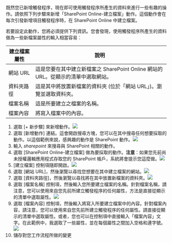 既然您已新增觸發程序，現在即可使用觸發程序所產生的資料來進行一些有趣的操作。請依照下列步驟來新增「SharePoint Online-建立檔案」動作。這個動作會在每次引發新增項目觸發程序時，在 SharePoint Online 中建立檔案。

若要設定此動作，您將必須提供下列資訊。您會發現，使用觸發程序所產生的資料做為一些新檔案屬性的輸入相當容易︰

| 建立檔案屬性 | 說明 |
| --- | --- |
| 網站 URL |這是您要在其中建立新檔案之 SharePoint Online 網站的 URL。從顯示的清單中選取網站。 |
| 資料夾路徑 |這是其中將放置新檔案的資料夾 (位於「網站 URL」)。瀏覽並選取資料夾。 |
| 檔案名稱 |這是所要建立之檔案的名稱。 |
| 檔案內容 |將寫入檔案中的內容。 |

1. 選取 [+ 新步驟] 來新增動作。![](./media/connectors-create-api-sharepointonline/action-1.png)
2. 選取 [新增動作] 連結。這會開啟搜尋方塊，您可以在其中搜尋任何想要採取的動作。以這個範例來說，感興趣的動作是 SharePoint 動作。![](./media/connectors-create-api-sharepointonline/action-2.png)
3. 輸入 *sharepoint* 來搜尋與 SharePoint 相關的動作。
4. 選取 [SharePoint Online-建立檔案] 做為要採取的動作。**注意**：如果您先前尚未授權邏輯應用程式存取您的 SharePoint 帳戶，系統將會提示您這麼做。![](./media/connectors-create-api-sharepointonline/action-3.png)
5. [建立檔案] 控制項隨即開啟。![](./media/connectors-create-api-sharepointonline/action-4.png)
6. 選取 [網站 URL]，然後瀏覽以尋找您想要在其中建立檔案的網站。![](./media/connectors-create-api-sharepointonline/action-5.png)
7. 選取 [資料夾路徑]，然後瀏覽以尋找將在其中放置新檔案的資料夾。![](./media/connectors-create-api-sharepointonline/action-6.png)
8. 選取 [檔案名稱] 控制項，然後輸入您所要建立檔案的名稱。針對檔案名稱，請注意，您可以使用來自您先前所建立觸發程序的任何屬性，方法是直接從顯示的清單中選取屬性。![](./media/connectors-create-api-sharepointonline/action-7.png)
9. 選取 [檔案內容] 控制項，然後輸入將寫入所要建立檔案中的內容。針對檔案內容，請注意，您可以使用來自您先前所建立觸發程序的任何屬性。請直接從顯示的清單中選取屬性。或者，您也可以在控制項中直接輸入「檔案內容」文字。在此範例中，我選取了一些屬性，並在每個屬性之間加入空格和連字號。![](./media/connectors-create-api-sharepointonline/action-8.png)
10. 儲存對您工作流程所做的變更

<!---HONumber=AcomDC_0727_2016-->
